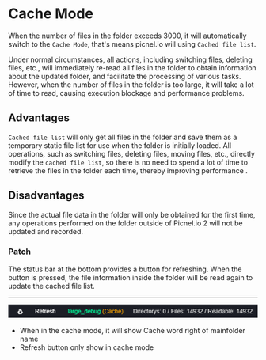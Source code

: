 # Cache Mode
When the number of files in the folder exceeds 3000, it will automatically switch to the `Cache Mode`, that's means picnel.io will using `Cached file list`.

Under normal circumstances, all actions, including switching files, deleting files, etc., will immediately re-read all files in the folder to obtain information about the updated folder, and facilitate the processing of various tasks. However, when the number of files in the folder is too large, it will take a lot of time to read, causing execution blockage and performance problems.



## Advantages
`Cached file list` will only get all files in the folder and save them as a temporary static file list for use when the folder is initially loaded. All operations, such as switching files, deleting files, moving files, etc., directly modify the `cached file list`, so there is no need to spend a lot of time to retrieve the files in the folder each time, thereby improving performance .

## Disadvantages
Since the actual file data in the folder will only be obtained for the first time, any operations performed on the folder outside of Picnel.io 2 will not be updated and recorded.

### Patch
The status bar at the bottom provides a button for refreshing. When the button is pressed, the file information inside the folder will be read again to update the cached file list.

---

![cachemode](./../assets/cacheMode/cache_mode.png)
- When in the cache mode, it will show Cache word right of mainfolder name
- Refresh button only show in cache mode
